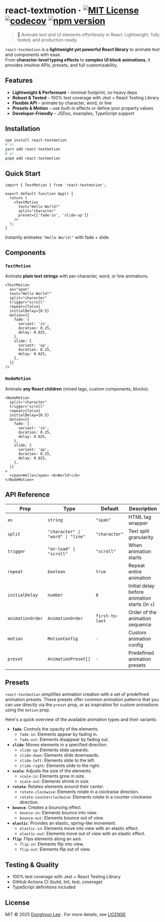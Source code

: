 # react-textmotion · [![MIT License](https://img.shields.io/badge/license-MIT-blue.svg)](./LICENSE) [![codecov](https://codecov.io/gh/shubug1015/react-textmotion/graph/badge.svg?token=S6CPN2KSCX)](https://codecov.io/gh/shubug1015/react-textmotion) [![npm version](https://img.shields.io/npm/v/react-textmotion.svg)](https://www.npmjs.com/package/react-textmotion) <!-- > [![Bundle Size](https://img.shields.io/bundlephobia/minzip/react-textmotion)](https://bundlephobia.com/package/react-textmotion) -->

> 🚀 Animate text and UI elements effortlessly in React.
> Lightweight, fully tested, and production-ready.

`react-textmotion` is a **lightweight yet powerful React library** to animate text and components with ease.  
From **character-level typing effects** to **complex UI block animations**, it provides intuitive APIs, presets, and full customizability.

## Features

- **Lightweight & Performant** – minimal footprint, no heavy deps
- **Robust & Tested** – 100% test coverage with Jest + React Testing Library
- **Flexible API** – animate by character, word, or line
- **Presets & Motion** – use built-in effects or define your property values
- **Developer-Friendly** – JSDoc, examples, TypeScript support

## Installation

```bash
npm install react-textmotion
# or
yarn add react-textmotion
# or
pnpm add react-textmotion
```

## Quick Start

```tsx
import { TextMotion } from 'react-textmotion';

export default function App() {
  return (
    <TextMotion
      text="Hello World!"
      split="character"
      preset={['fade-in', 'slide-up']}
    />
  );
}
```

Instantly animates `"Hello World!"` with fade + slide.

<!-- ## Demo

- 📺 [Live Demo on CodeSandbox](https://codesandbox.io/s/react-textmotion-demo-xxxxx)
- 📸 Preview:

<p align="center">
  <img src="https://raw.githubusercontent.com/shubug1015/react-textmotion/main/assets/demo-textmotion.gif" width="500" alt="TextMotion demo" />
</p>

--- -->

## Components

### `TextMotion`

Animate **plain text strings** with per-character, word, or line animations.

```tsx
<TextMotion
  as="span"
  text="Hello World!"
  split="character"
  trigger="scroll"
  repeat={false}
  initialDelay={0.5}
  motion={{
    fade: {
      variant: 'in',
      duration: 0.25,
      delay: 0.025,
    },
    slide: {
      variant: 'up',
      duration: 0.25,
      delay: 0.025,
    },
  }}
/>
```

### `NodeMotion`

Animate **any React children** (mixed tags, custom components, blocks).

```tsx
<NodeMotion
  split="character"
  trigger="scroll"
  repeat={false}
  initialDelay={0.5}
  motion={{
    fade: {
      variant: 'in',
      duration: 0.25,
      delay: 0.025,
    },
    slide: {
      variant: 'up',
      duration: 0.25,
      delay: 0.025,
    },
  }}
>
  <span>Hello</span> <b>World!</b>
</NodeMotion>
```

## API Reference

| Prop             | Type                              | Default         | Description                                    |
| ---------------- | --------------------------------- | --------------- | ---------------------------------------------- |
| `as`             | `string`                          | `"span"`        | HTML tag wrapper                               |
| `split`          | `"character" \| "word" \| "line"` | `"character"`   | Text split granularity                         |
| `trigger`        | `"on-load" \| "scroll"`           | `"scroll"`      | When animation starts                          |
| `repeat`         | `boolean`                         | `true`          | Repeat entire animation                        |
| `initialDelay`   | `number`                          | `0`             | Initial delay before animation starts (in `s`) |
| `animationOrder` | `AnimationOrder`                  | `first-to-last` | Order of the animation sequence                |
| `motion`         | `MotionConfig`                    | `-`             | Custom animation config                        |
| `preset`         | `AnimationPreset[]`               | `-`             | Predefined animation presets                   |

<!-- > Full details: [API Docs](./docs/API.md) -->

## Presets

`react-textmotion` simplifies animation creation with a set of predefined animation presets. These presets offer common animation patterns that you can use directly via the `preset` prop, or as inspiration for custom animations using the `motion` prop.

Here's a quick overview of the available animation types and their variants:

- **`fade`**: Controls the opacity of the elements.
  - `fade-in`: Elements appear by fading in.
  - `fade-out`: Elements disappear by fading out.
- **`slide`**: Moves elements in a specified direction.
  - `slide-up`: Elements slide upwards.
  - `slide-down`: Elements slide downwards.
  - `slide-left`: Elements slide to the left.
  - `slide-right`: Elements slide to the right.
- **`scale`**: Adjusts the size of the elements.
  - `scale-in`: Elements grow in size.
  - `scale-out`: Elements shrink in size.
- **`rotate`**: Rotates elements around their center.
  - `rotate-clockwise`: Elements rotate in a clockwise direction.
  - `rotate-counterclockwise`: Elements rotate in a counter-clockwise direction.
- **`bounce`**: Creates a bouncing effect.
  - `bounce-in`: Elements bounce into view.
  - `bounce-out`: Elements bounce out of view.
- **`elastic`**: Provides an elastic, spring-like movement.
  - `elastic-in`: Elements move into view with an elastic effect.
  - `elastic-out`: Elements move out of view with an elastic effect.
- **`flip`**: Flips elements along an axis.
  - `flip-in`: Elements flip into view.
  - `flip-out`: Elements flip out of view.

## Testing & Quality

- 100% test coverage with Jest + React Testing Library
- GitHub Actions CI (build, lint, test, coverage)
- TypeScript definitions included

<!-- ## 🤝 Contributing

Contributions are welcome!
See [CONTRIBUTING.md](./CONTRIBUTING.md) for setup, coding style, and PR guidelines.

```bash
git clone https://github.com/shubug1015/react-textmotion
cd react-textmotion
npm install
npm test
```

--- -->

## License

MIT © 2025 [Donghyun Lee](https://github.com/shubug1015) . For more details, see [LICENSE](./LICENSE)
